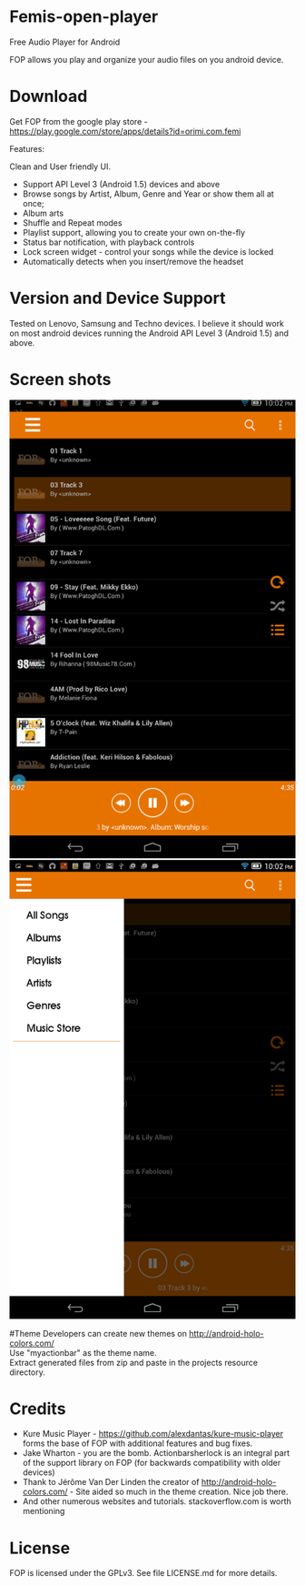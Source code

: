 # Femis-open-player
Free Audio Player for Android

FOP allows you play and organize your audio files on you android device.

# Download

Get FOP from the google play store - https://play.google.com/store/apps/details?id=orimi.com.femi

Features:

Clean and User friendly UI.<Br>
- Support API Level 3 (Android 1.5) devices and above<br>
- Browse songs by Artist, Album, Genre and Year or show them all at once;<br>
- Album arts</br>
- Shuffle and Repeat modes</br>
- Playlist support, allowing you to create your own on-the-fly</br>
- Status bar notification, with playback controls</br>
- Lock screen widget - control your songs while the device is locked</br>
- Automatically detects when you insert/remove the headset</br>

# Version and Device Support
Tested on Lenovo, Samsung and Techno devices. I believe it should work on most android devices running the Android API Level 3 (Android 1.5) and above.

# Screen shots
![alt tag](https://raw.githubusercontent.com/feminefa/femis-open-player/master/Screenshot_2015-02-07-22-02-38.png)
![alt tag](https://raw.githubusercontent.com/feminefa/femis-open-player/master/Screenshot_2015-02-07-22-02-51.png)

#Theme
Developers can create new themes on http://android-holo-colors.com/</br>
Use "myactionbar" as the theme name.</br>
Extract generated files from zip and paste in the projects resource directory.</br>

# Credits
- Kure Music Player - https://github.com/alexdantas/kure-music-player forms the base of FOP with additional features and bug fixes.</br>
- Jake Wharton - you are the bomb. Actionbarsherlock is an integral part of the support library on FOP (for backwards compatibility with older devices)</br>
- Thank to Jérôme Van Der Linden the creator of http://android-holo-colors.com/ - Site aided so much in the theme creation. Nice job there.</br>
- And other numerous websites and tutorials. stackoverflow.com is worth mentioning</br>

# License 
FOP is licensed under the GPLv3. See file LICENSE.md for more details.

